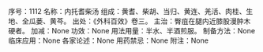 序号：1112
名称：内托耆柴汤
组成：黄耆、柴胡、当归、黄连、羌活、肉桂、生地、全瓜蒌、黄芩。
出处：《外科百效》卷三。
主治：臀疽在腿内近膝股漫肿木硬者。
加减：None
功效：None
用法用量：半水、半酒煎服。
制备方法：None
临床应用：None
各家论述：None
用药禁忌：None
附注：None
